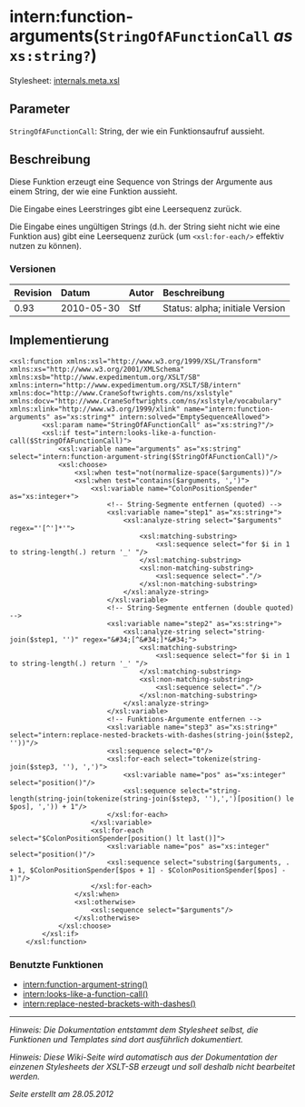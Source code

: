 # intern:function-arguments(`StringOfAFunctionCall` _as_ `xs:string?`) #

Stylesheet: [internals.meta.xsl](http://code.google.com/p/xslt-sb/source/browse/trunk/xslt-sb/internals.meta.xsl)

## Parameter ##
`StringOfAFunctionCall`: String, der wie ein Funktionsaufruf aussieht.



## Beschreibung ##
Diese Funktion erzeugt eine Sequence von Strings der Argumente aus einem String, der wie eine Funktion aussieht.

Die Eingabe eines Leerstringes gibt eine Leersequenz zurück.

Die Eingabe eines ungültigen Strings (d.h. der String sieht nicht wie eine Funktion aus) gibt eine Leersequenz zurück (um `<xsl:for-each/>` effektiv nutzen zu können).

### Versionen ###
| Revision | Datum | Autor | Beschreibung |
|:---------|:------|:------|:-------------|
| 0.93 | 2010-05-30 | Stf |   Status: alpha;   initiale Version   |


## Implementierung ##
```
<xsl:function xmlns:xsl="http://www.w3.org/1999/XSL/Transform" xmlns:xs="http://www.w3.org/2001/XMLSchema" xmlns:xsb="http://www.expedimentum.org/XSLT/SB" xmlns:intern="http://www.expedimentum.org/XSLT/SB/intern" xmlns:doc="http://www.CraneSoftwrights.com/ns/xslstyle" xmlns:docv="http://www.CraneSoftwrights.com/ns/xslstyle/vocabulary" xmlns:xlink="http://www.w3.org/1999/xlink" name="intern:function-arguments" as="xs:string*" intern:solved="EmptySequenceAllowed">
		<xsl:param name="StringOfAFunctionCall" as="xs:string?"/>
		<xsl:if test="intern:looks-like-a-function-call($StringOfAFunctionCall)">
			<xsl:variable name="arguments" as="xs:string" select="intern:function-argument-string($StringOfAFunctionCall)"/>
			<xsl:choose>
				<xsl:when test="not(normalize-space($arguments))"/>
				<xsl:when test="contains($arguments, ',')">
					<xsl:variable name="ColonPositionSpender" as="xs:integer+">
						<!-- String-Segmente entfernen (quoted) -->
						<xsl:variable name="step1" as="xs:string+">
							<xsl:analyze-string select="$arguments" regex="'[^']*'">
								<xsl:matching-substring>
									<xsl:sequence select="for $i in 1 to string-length(.) return '_' "/>
								</xsl:matching-substring>
								<xsl:non-matching-substring>
									<xsl:sequence select="."/>
								</xsl:non-matching-substring>
							</xsl:analyze-string>
						</xsl:variable>
						<!-- String-Segmente entfernen (double quoted) -->
						<xsl:variable name="step2" as="xs:string+">
							<xsl:analyze-string select="string-join($step1, '')" regex="&#34;[^&#34;]*&#34;">
								<xsl:matching-substring>
									<xsl:sequence select="for $i in 1 to string-length(.) return '_' "/>
								</xsl:matching-substring>
								<xsl:non-matching-substring>
									<xsl:sequence select="."/>
								</xsl:non-matching-substring>
							</xsl:analyze-string>
						</xsl:variable>
						<!-- Funktions-Argumente entfernen -->
						<xsl:variable name="step3" as="xs:string+" select="intern:replace-nested-brackets-with-dashes(string-join($step2, ''))"/>
						<xsl:sequence select="0"/>
						<xsl:for-each select="tokenize(string-join($step3, ''), ',')">
							<xsl:variable name="pos" as="xs:integer" select="position()"/>
							<xsl:sequence select="string-length(string-join(tokenize(string-join($step3, ''),',')[position() le $pos], ',')) + 1"/>
						</xsl:for-each>
					</xsl:variable>
					<xsl:for-each select="$ColonPositionSpender[position() lt last()]">
						<xsl:variable name="pos" as="xs:integer" select="position()"/>
						<xsl:sequence select="substring($arguments, . + 1, $ColonPositionSpender[$pos + 1] - $ColonPositionSpender[$pos] - 1)"/>
					</xsl:for-each>
				</xsl:when>
				<xsl:otherwise>
					<xsl:sequence select="$arguments"/>
				</xsl:otherwise>
			</xsl:choose>
		</xsl:if>
	</xsl:function>
```

### Benutzte Funktionen ###
  * [intern:function-argument-string()](intern_function_argument_string.md)
  * [intern:looks-like-a-function-call()](intern_looks_like_a_function_call.md)
  * [intern:replace-nested-brackets-with-dashes()](intern_replace_nested_brackets_with_dashes.md)


---


_Hinweis: Die Dokumentation entstammt dem Stylesheet selbst, die Funktionen und Templates sind dort ausführlich dokumentiert._

_Hinweis: Diese Wiki-Seite wird automatisch aus der Dokumentation der einzenen Stylesheets der XSLT-SB erzeugt und soll deshalb nicht bearbeitet werden._

_Seite erstellt am 28.05.2012_
